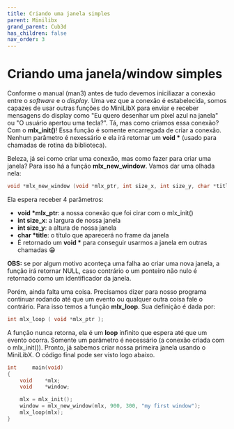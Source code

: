 ```yaml
---
title: Criando uma janela simples
parent: Minilibx
grand_parent: Cub3d
has_children: false
nav_order: 3
---
```


# Criando uma janela/window simples

Conforme o manual (man3) antes de tudo devemos iniciliazar a conexão entre o _software_ e o _display_. Uma vez que a conexão é estabelecida, somos capazes de usar outras funções do MiniLibX para enviar e receber mensagens do display como "Eu quero desenhar um pixel azul na janela" ou "O usuário apertou uma tecla?". Tá, mas como criamos essa conexão? Com o **mlx_init()**! Essa função é somente encarregada de criar a conexão. Nenhum parâmetro é nexessário e ela irá retornar um **void \*** (usado para chamadas de rotina da biblioteca).

Beleza, já sei como criar uma conexão, mas como fazer para criar uma janela? Para isso há a função **mlx_new_window**. Vamos dar uma olhada nela:
```c
void *mlx_new_window (void *mlx_ptr, int size_x, int size_y, char *title);
```
Ela espera receber 4 parâmetros:
- **void \*mlx_ptr**: a nossa conexão que foi cirar com o mlx_init()
- **int size_x**: a largura de nossa janela
- **int size_y**: a altura de nossa janela
- **char \*title**: o título que aparecerá no frame da janela
- É retornado um **void \*** para conseguir usarmos a janela em outras chamadas :grin:

**OBS:** se por algum motivo aconteça uma falha ao criar uma nova janela, a função irá retornar NULL, caso contrário o um ponteiro não nulo é retornado como um identificador da janela.

Porém, ainda falta uma coisa. Precisamos dizer para nosso programa continuar rodando até que um evento ou qualquer outra coisa fale o contrário. Para isso temos a função **mlx_loop**. Sua definição é dada por:
```c
int mlx_loop ( void *mlx_ptr );
```
A função nunca retorna, ela é um **loop** infinito que espera até que um evento ocorra. Somente um parâmetro é necessário (a conexão criada com o mlx_init()). Pronto, já sabemos criar nossa primeira janela usando o MiniLibX. O código final pode ser visto logo abaixo.

```c
int		main(void)
{
	void	*mlx;
	void	*window;

	mlx = mlx_init();
	window = mlx_new_window(mlx, 900, 300, "my first window");
	mlx_loop(mlx);
}
```